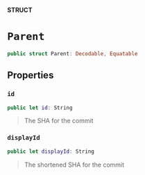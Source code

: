 **STRUCT**

# `Parent`

```swift
public struct Parent: Decodable, Equatable
```

## Properties
### `id`

```swift
public let id: String
```

> The SHA for the commit

### `displayId`

```swift
public let displayId: String
```

> The shortened SHA for the commit

